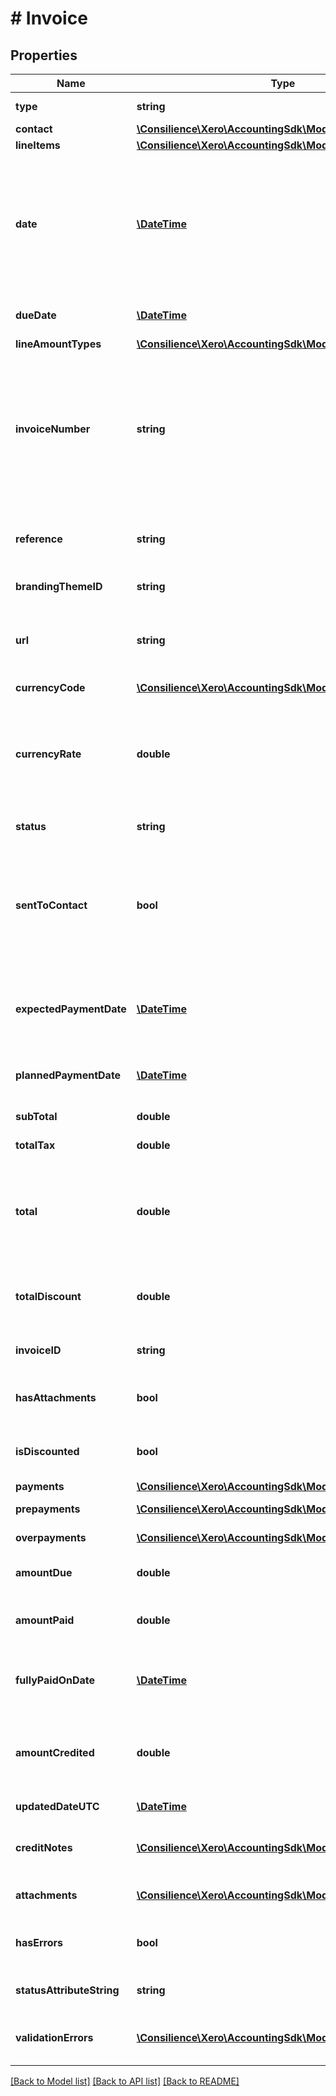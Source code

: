 # # Invoice

## Properties

Name | Type | Description | Notes
------------ | ------------- | ------------- | -------------
**type** | **string** | See Invoice Types | 
**contact** | [**\Consilience\Xero\AccountingSdk\Model\Contact**](Contact.md) |  | 
**lineItems** | [**\Consilience\Xero\AccountingSdk\Model\LineItem[]**](LineItem.md) | See LineItems | 
**date** | [**\DateTime**](\DateTime.md) | Date invoice was issued – YYYY-MM-DD. If the Date element is not specified it will default to the current date based on the timezone setting of the organisation | [optional] 
**dueDate** | [**\DateTime**](\DateTime.md) | Date invoice is due – YYYY-MM-DD | [optional] 
**lineAmountTypes** | [**\Consilience\Xero\AccountingSdk\Model\LineAmountTypes**](LineAmountTypes.md) |  | [optional] 
**invoiceNumber** | **string** | ACCREC – Unique alpha numeric code identifying invoice (when missing will auto-generate from your Organisation Invoice Settings) (max length &#x3D; 255) | [optional] 
**reference** | **string** | ACCREC only – additional reference number (max length &#x3D; 255) | [optional] 
**brandingThemeID** | **string** | See BrandingThemes | [optional] 
**url** | **string** | URL link to a source document – shown as “Go to [appName]” in the Xero app | [optional] 
**currencyCode** | [**\Consilience\Xero\AccountingSdk\Model\CurrencyCode**](CurrencyCode.md) |  | [optional] 
**currencyRate** | **double** | The currency rate for a multicurrency invoice. If no rate is specified, the XE.com day rate is used. (max length &#x3D; [18].[6]) | [optional] 
**status** | **string** | See Invoice Status Codes | [optional] 
**sentToContact** | **bool** | Boolean to set whether the invoice in the Xero app should be marked as “sent”. This can be set only on invoices that have been approved | [optional] 
**expectedPaymentDate** | [**\DateTime**](\DateTime.md) | Shown on sales invoices (Accounts Receivable) when this has been set | [optional] 
**plannedPaymentDate** | [**\DateTime**](\DateTime.md) | Shown on bills (Accounts Payable) when this has been set | [optional] 
**subTotal** | **double** | Total of invoice excluding taxes | [optional] 
**totalTax** | **double** | Total tax on invoice | [optional] 
**total** | **double** | Total of Invoice tax inclusive (i.e. SubTotal + TotalTax). This will be ignored if it doesn’t equal the sum of the LineAmounts | [optional] 
**totalDiscount** | **double** | Total of discounts applied on the invoice line items | [optional] 
**invoiceID** | **string** | Xero generated unique identifier for invoice | [optional] 
**hasAttachments** | **bool** | boolean to indicate if an invoice has an attachment | [optional] 
**isDiscounted** | **bool** | boolean to indicate if an invoice has a discount | [optional] 
**payments** | [**\Consilience\Xero\AccountingSdk\Model\Payment[]**](Payment.md) | See Payments | [optional] 
**prepayments** | [**\Consilience\Xero\AccountingSdk\Model\Prepayment[]**](Prepayment.md) | See Prepayments | [optional] 
**overpayments** | [**\Consilience\Xero\AccountingSdk\Model\Overpayment[]**](Overpayment.md) | See Overpayments | [optional] 
**amountDue** | **double** | Amount remaining to be paid on invoice | [optional] 
**amountPaid** | **double** | Sum of payments received for invoice | [optional] 
**fullyPaidOnDate** | [**\DateTime**](\DateTime.md) | The date the invoice was fully paid. Only returned on fully paid invoices | [optional] 
**amountCredited** | **double** | Sum of all credit notes, over-payments and pre-payments applied to invoice | [optional] 
**updatedDateUTC** | [**\DateTime**](\DateTime.md) | Last modified date UTC format | [optional] 
**creditNotes** | [**\Consilience\Xero\AccountingSdk\Model\CreditNote[]**](CreditNote.md) | Details of credit notes that have been applied to an invoice | [optional] 
**attachments** | [**\Consilience\Xero\AccountingSdk\Model\Attachment[]**](Attachment.md) | Displays array of attachments from the API | [optional] 
**hasErrors** | **bool** | A boolean to indicate if a invoice has an validation errors | [optional] 
**statusAttributeString** | **string** | A string to indicate if a invoice status | [optional] 
**validationErrors** | [**\Consilience\Xero\AccountingSdk\Model\ValidationError[]**](ValidationError.md) | Displays array of validation error messages from the API | [optional] 

[[Back to Model list]](../../README.md#documentation-for-models) [[Back to API list]](../../README.md#documentation-for-api-endpoints) [[Back to README]](../../README.md)


